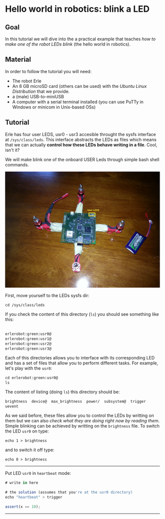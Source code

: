 Hello world in robotics: blink a LED
======

Goal
-----
In this tutorial we will dive into the a practical example that teaches *how to make one of the robot LEDs blink* (the hello world in robotics).

Material
-----
In order to follow the tutorial you will need:
- The robot Erle
- An 8 GB microSD card (others can be used) with the *Ubuntu Linux Distribution* that we provide.
- a (male) USB-to-miniUSB
- A computer with a serial terminal installed (you can use PuTTy in Windows or minicom in Unix-based OSs)



Tutorial
-----

Erle has four user LEDS, usr0 - usr3 accesible throught the sysfs interface at `/sys/class/leds`. This interface abstracts the LEDs as files which means that we can actually **control how these LEDs behave writing in a file**. Cool, isn't it?

We will make blink one of the onboard USER Leds through simple bash shell commands.

![leds](../img/leds.jpg)

First, move yourself to the LEDs sysfs dir:
```
cd /sys/class/leds
```

If you check the content of this directory (`ls`) you should see something like this:
```

erlerobot:green:usr0@
erlerobot:green:usr1@
erlerobot:green:usr2@
erlerobot:green:usr3@
```

Each of this directories allows you to interface with its corresponding LED and has a set of files that allow you to perform different tasks. For example, let's play with the `usr0`:
```
cd erlerobot:green:usr0@
ls
```
The content of listing (doing `ls`) this directory should be:
```
brightness  device@  max_brightness  power/  subsystem@  trigger  uevent
```
As we said before, these files allow you to control the LEDs by writting on them but we can also *check what they are doing right now by reading them*. Simple blinking can be achieved by writting on the `brightness` file.
To switch the LED `usr0` on type:
```
echo 1 > brightness
```
and to switch it off type:
```
echo 0 > brightness
```

---

Put LED `usr0` in `heartbeat` mode:

```js
# write in here

```

```js
# the solution (assumes that you're at the usr0 directory)
echo "heartbeat" > trigger
```

```js
assert(x == 10);
```

---

